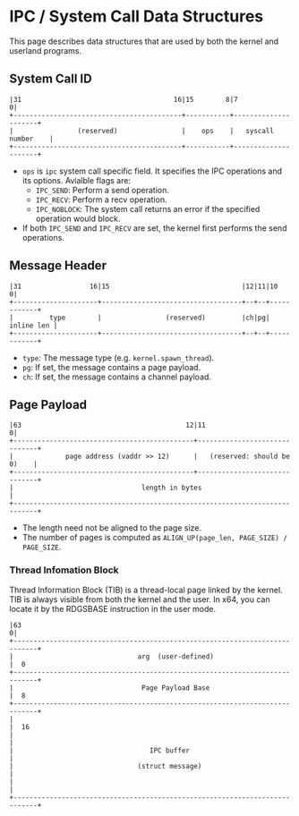 # IPC / System Call Data Structures
This page describes data structures that are used by both the kernel and userland
programs.

## System Call ID
```
|31                                      16|15        8|7                   0|
+------------------------------------------+-----------+---------------------+
|                (reserved)                |    ops    |   syscall number    |
+------------------------------------------+-----------+---------------------+
```

- `ops` is `ipc` system call specific field. It specifies the IPC operations
  and its options. Avialble flags are:
  - `IPC_SEND`: Perform a send operation.
  - `IPC_RECV`: Perform a recv operation.
  - `IPC_NOBLOCK`: The system call returns an error if the specified operation
     would block.
- If both `IPC_SEND` and `IPC_RECV` are set, the kernel first performs the
  send operations.

## Message Header
```
|31                 16|15                                 |12|11|10         0|
+---------------------+-----------------------------------+--+--+------------+
|         type        |                (reserved)         |ch|pg| inline len |
+---------------------+-----------------------------------+--+--+------------+
```

- `type`: The message type (e.g. `kernel.spawn_thread`).
- `pg`: If set, the message contains a page payload.
- `ch`: If set, the message contains a channel payload.

## Page Payload
```
|63                                         12|11                           0|
+---------------------------------------------+------------------------------+
|             page address (vaddr >> 12)      |   (reserved: should be 0)    |
+---------------------------------------------+------------------------------+
|                                length in bytes                             |
+----------------------------------------------------------------------------+
```

- The length need not be aligned to the page size.
- The number of pages is computed as `ALIGN_UP(page_len, PAGE_SIZE) / PAGE_SIZE`.


### Thread Infomation Block
Thread Information Block (TIB) is a thread-local page linked by the kernel. TIB
is always visible from both the kernel and the user. In x64, you can locate it
by the RDGSBASE instruction in the user mode.

```
|63                                                                         0|
+----------------------------------------------------------------------------+
|                               arg  (user-defined)                          |  0
+----------------------------------------------------------------------------+
|                                Page Payload Base                           |  8
+----------------------------------------------------------------------------+
|                                                                            |  16
|                                                                            |
|                                  IPC buffer                                |
|                               (struct message)                             |
|                                                                            |
+----------------------------------------------------------------------------+
```
